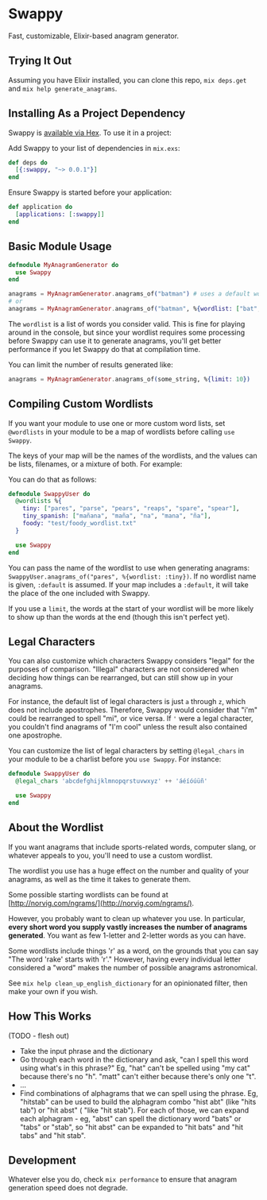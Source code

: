 # Swappy

Fast, customizable, Elixir-based anagram generator.

## Trying It Out

Assuming you have Elixir installed, you can clone this repo, `mix deps.get` and `mix help generate_anagrams`.

## Installing As a Project Dependency

Swappy is [available via Hex](https://hex.pm/packages/swappy). To use it in a project:

Add Swappy to your list of dependencies in `mix.exs`:

```elixir
def deps do
  [{:swappy, "~> 0.0.1"}]
end
```

Ensure Swappy is started before your application:

```elixir
def application do
  [applications: [:swappy]]
end
```

## Basic Module Usage

```elixir
defmodule MyAnagramGenerator do
  use Swappy
end

anagrams = MyAnagramGenerator.anagrams_of("batman") # uses a default wordlist
# or
anagrams = MyAnagramGenerator.anagrams_of("batman", %{wordlist: ["bat", "tab", "man", "cat"]})
```

The `wordlist` is a list of words you consider valid. This is fine for playing around in the console, but since your wordlist requires some processing before Swappy can use it to generate anagrams, you'll get better performance if you let Swappy do that at compilation time.

You can limit the number of results generated like:

```elixir
anagrams = MyAnagramGenerator.anagrams_of(some_string, %{limit: 10})
```

## Compiling Custom Wordlists

If you want your module to use one or more custom word lists, set `@wordlists` in your module to be a map of wordlists before calling `use Swappy`.

The keys of your map will be the names of the wordlists, and the values can be lists, filenames, or a mixture of both. For example:

You can do that as follows:

```elixir
defmodule SwappyUser do
  @wordlists %{
    tiny: ["pares", "parse", "pears", "reaps", "spare", "spear"],
    tiny_spanish: ["mañana", "maña", "na", "mana", "ña"],
    foody: "test/foody_wordlist.txt"
  }

  use Swappy
end
```

You can pass the name of the wordlist to use when generating anagrams: `SwappyUser.anagrams_of("pares", %{wordlist: :tiny})`. If no wordlist name is given, `:default` is assumed. If your map includes a `:default`, it will take the place of the one included with Swappy.

If you use a `limit`, the words at the start of your wordlist will be more likely to show up than the words at the end (though this isn't perfect yet).

## Legal Characters

You can also customize which characters Swappy considers "legal" for the purposes of comparison. "Illegal" characters are not considered when deciding how things can be rearranged, but can still show up in your anagrams.

For instance, the default list of legal characters is just `a` through `z`, which does not include apostrophes. Therefore, Swappy would consider that "i'm" could be rearranged to spell "mi", or vice versa. If `'` were a legal character, you couldn't find anagrams of "I'm cool" unless the result also contained one apostrophe.

You can customize the list of legal characters by setting `@legal_chars` in your module to be a charlist before you `use Swappy`. For instance:

```elixir
defmodule SwappyUser do
  @legal_chars 'abcdefghijklmnopqrstuvwxyz' ++ 'áéíóúüñ'

  use Swappy
end
```

## About the Wordlist

If you want anagrams that include sports-related words, computer slang, or whatever appeals to you, you'll need to use a custom wordlist.

The wordlist you use has a huge effect on the number and quality of your anagrams, as well as the time it takes to generate them.

Some possible starting wordlists can be found at [http://norvig.com/ngrams/](http://norvig.com/ngrams/).

However, you probably want to clean up whatever you use. In particular, **every short word you supply vastly increases the number of anagrams generated**. You want as few 1-letter and 2-letter words as you can have.

Some wordlists include things 'r' as a word, on the grounds that you can say "The word 'rake' starts with 'r'." However, having every individual letter considered a "word" makes the number of possible anagrams astronomical.

See `mix help clean_up_english_dictionary` for an opinionated filter, then make your own if you wish.

## How This Works

(TODO - flesh out)

- Take the input phrase and the dictionary
- Go through each word in the dictionary and ask, "can I spell this word using what's in this phrase?" Eg, "hat" can't be spelled using "my cat" because there's no "h". "matt" can't either because there's only one "t".
- ...
- Find combinations of alphagrams that we can spell using the phrase. Eg, "hitstab" can be used to build the alphagram combo "hist abt" (like "hits tab") or "hit abst" ( "like "hit stab"). For each of those, we can expand each alphagram - eg, "abst" can spell the dictionary word "bats" or "tabs" or "stab", so "hit abst" can be expanded to "hit bats" and "hit tabs" and "hit stab".

## Development

Whatever else you do, check `mix performance` to ensure that anagram generation speed does not degrade.

